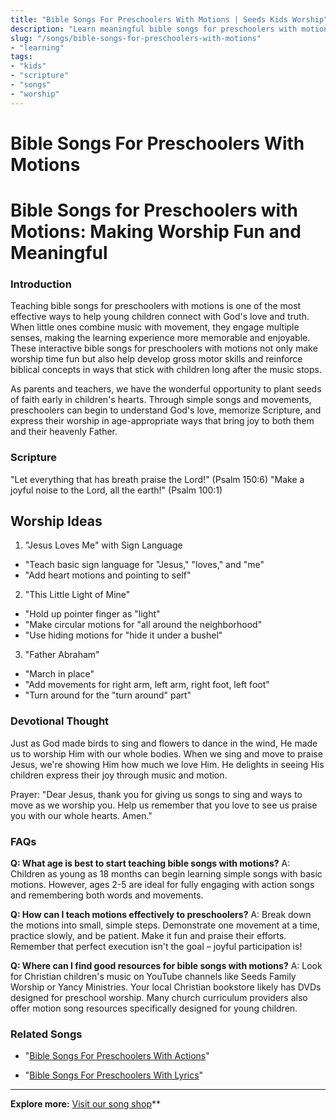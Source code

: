 ```yaml
---
title: "Bible Songs For Preschoolers With Motions | Seeds Kids Worship"
description: "Learn meaningful bible songs for preschoolers with motions that teach Scripture through music. Interactive worship resources for kids and families."
slug: "/songs/bible-songs-for-preschoolers-with-motions"
- "learning"
tags:
- "kids"
- "scripture"
- "songs"
- "worship"
---
```


# Bible Songs For Preschoolers With Motions

# Bible Songs for Preschoolers with Motions: Making Worship Fun and Meaningful

### Introduction
Teaching bible songs for preschoolers with motions is one of the most effective ways to help young children connect with God's love and truth. When little ones combine music with movement, they engage multiple senses, making the learning experience more memorable and enjoyable. These interactive bible songs for preschoolers with motions not only make worship time fun but also help develop gross motor skills and reinforce biblical concepts in ways that stick with children long after the music stops.

As parents and teachers, we have the wonderful opportunity to plant seeds of faith early in children's hearts. Through simple songs and movements, preschoolers can begin to understand God's love, memorize Scripture, and express their worship in age-appropriate ways that bring joy to both them and their heavenly Father.

### Scripture
"Let everything that has breath praise the Lord!" (Psalm 150:6)
"Make a joyful noise to the Lord, all the earth!" (Psalm 100:1)

## Worship Ideas
1. "Jesus Loves Me" with Sign Language
- "Teach basic sign language for "Jesus," "loves," and "me"
- "Add heart motions and pointing to self"

2. "This Little Light of Mine"
- "Hold up pointer finger as "light"
- "Make circular motions for "all around the neighborhood"
- "Use hiding motions for "hide it under a bushel"

3. "Father Abraham"
- "March in place"
- "Add movements for right arm, left arm, right foot, left foot"
- "Turn around for the "turn around" part"

### Devotional Thought
Just as God made birds to sing and flowers to dance in the wind, He made us to worship Him with our whole bodies. When we sing and move to praise Jesus, we're showing Him how much we love Him. He delights in seeing His children express their joy through music and motion.

Prayer: "Dear Jesus, thank you for giving us songs to sing and ways to move as we worship you. Help us remember that you love to see us praise you with our whole hearts. Amen."

### FAQs

**Q: What age is best to start teaching bible songs with motions?**
A: Children as young as 18 months can begin learning simple songs with basic motions. However, ages 2-5 are ideal for fully engaging with action songs and remembering both words and movements.

**Q: How can I teach motions effectively to preschoolers?**
A: Break down the motions into small, simple steps. Demonstrate one movement at a time, practice slowly, and be patient. Make it fun and praise their efforts. Remember that perfect execution isn't the goal – joyful participation is!

**Q: Where can I find good resources for bible songs with motions?**
A: Look for Christian children's music on YouTube channels like Seeds Family Worship or Yancy Ministries. Your local Christian bookstore likely has DVDs designed for preschool worship. Many church curriculum providers also offer motion song resources specifically designed for young children.

### Related Songs

- "[Bible Songs For Preschoolers With Actions](/songs/bible-songs-for-preschoolers-with-actions/)"

- "[Bible Songs For Preschoolers With Lyrics](/songs/bible-songs-for-preschoolers-with-lyrics/)"

---

**Explore more:** [Visit our song shop](https://seedskidsworship.com/shop)**

<!-- Schema Markup -->
<script type="application/ld+json">
{
  "@context": "https://schema.org",
  "@type": "MusicRecording",
  "name": "Bible Songs For Preschoolers With Motions",
  "byArtist": {
    "@type": "MusicGroup",
    "name": "Seeds Kids Worship"
  },
  "isFamilyFriendly": true,
  "url": "https://seedskidsworship.com/songs/bible-songs-for-preschoolers-with-motions/"
}
</script>